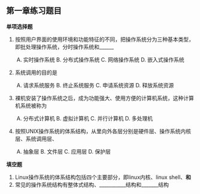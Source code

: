 ## 第一章练习题目

**单项选择题**

1. 按照用户界面的使用环境和功能特征的不同，把操作系统分为三种基本类型，即批处理操作系统，分时操作系统和______

   ​	A. 实时操作系统     B. 分布式操作系统    C. 网络操作系统  D. 嵌入式操作系统

2. 系统调用的目的是

   ​	A. 请求系统服务   B. 终止系统服务   C. 申请系统资源   D. 释放系统资源

3. 裸机安装了操作系统之后，成为功能强大、使用方便的计算机系统，这种计算机系统被称为

   ​	A. 分布式计算机   B. 虚拟计算机   C. 并行计算机   D. 多处理机

4. 按照UNIX操作系统的体系结构，从里向外各层分别是硬件层、操作系统内核层、系统调用层、

   ​	A. 抽象层   B. 文件层   C. 应用层   D. 保护层





**填空题**

1. Linux操作系统的体系结构包括四个主要部分，即linux内核、linux shell、______和______
2. 常见的操作系统结构有整体式结构、___________结构和_______结构

